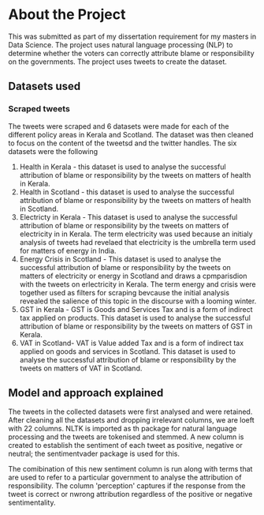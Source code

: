 # About the Project
This was submitted as part of my dissertation requirement for my masters in Data Science. The project uses natural language processing (NLP) to determine whether the voters can correctly attribute blame or responsibility on the governments. The project uses tweets to create the dataset.

## Datasets used
### Scraped tweets
The tweets were scraped and 6 datasets were made for each of the different policy areas in Kerala and Scotland. The dataset was then cleaned to focus on the content of the tweetsd and the twitter handles. The six datasets were the following 
1. Health in Kerala - this dataset is used to analyse the successful attribution of blame or responsibility by the tweets on matters of health in Kerala.
2. Health in Scotland - this dataset is used to analyse the successful attribution of blame or responsibility by the tweets on matters of health in Scotland.
3. Electricty in Kerala - This dataset is used to analyse the successful attribution of blame or responsibility by the tweets on matters of electricity in  in Kerala. The term electricity was used because an initialy analysis of tweets had revelaed that electricity is the umbrella term used for matters of energy in India.
4. Energy Crisis in Scotland - This dataset is used to analyse the successful attribution of blame or responsibility by the tweets on matters of electricity or energy in Scotland and draws a cpmparisdion with the tweets on erlectricity in Kerala. The term energy and crisis were together used as filters for scraping bevcause the initial analysis revealed the salience of this topic in the discourse with a looming winter.
5. GST in Kerala - GST is Goods and Services Tax and is a form of indirect tax applied on products. This dataset is used to analyse the successful attribution of blame or responsibility by the tweets on matters of GST in Kerala.
6. VAT in Scotland- VAT is Value added Tax and is a form of indirect tax applied on goods and services in Scotland. This dataset is used to analyse the successful attribution of blame or responsibility by the tweets on matters of VAT in Scotland.

## Model and approach explained
The tweets in the collected datasets were first analysed and were retained. After cleaning all the datasets and dropping irrelevant columns, we are loeft with 22 columns. NLTK is imported as th package for natural language processing and the tweets are tokenised and stemmed. A new column is created to establish the sentiment of each tweet as positive, negative or neutral; the sentimentvader package is used for this. 

The comibination of this new sentiment column is run along with terms that are used to refer to a particular government to analyse the attribution of responsibility. The column 'perception' captures if the response from the tweet is correct or nwrong attribution regardless of the positive or negative sentimentality.


